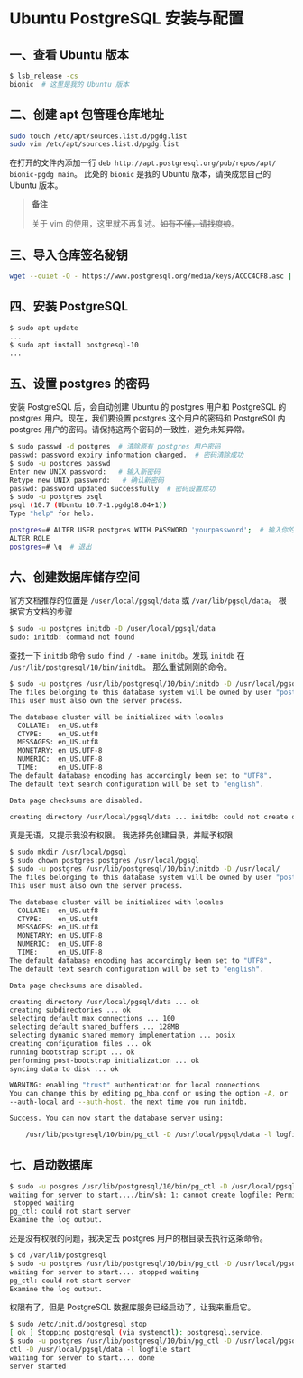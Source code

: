 # Ubuntu PostgreSQL 安装与配置

## 一、查看 Ubuntu 版本

```bash
$ lsb_release -cs
bionic  # 这里是我的 Ubuntu 版本
```

## 二、创建 apt 包管理仓库地址

```bash
sudo touch /etc/apt/sources.list.d/pgdg.list
sudo vim /etc/apt/sources.list.d/pgdg.list
```

在打开的文件内添加一行 `deb http://apt.postgresql.org/pub/repos/apt/ bionic-pgdg main`。
此处的 `bionic` 是我的 Ubuntu 版本，请换成您自己的 Ubuntu 版本。

> **备注**
>
> 关于 vim 的使用，这里就不再复述。~~如有不懂，请找度娘~~。

## 三、导入仓库签名秘钥

```bash
wget --quiet -O - https://www.postgresql.org/media/keys/ACCC4CF8.asc | sudo apt-key add -
```

## 四、安装 PostgreSQL

```bash
$ sudo apt update
...
$ sudo apt install postgresql-10
...
```

## 五、设置 postgres 的密码

安装 PostgreSQL 后，会自动创建 Ubuntu 的 postgres 用户和 PostgreSQL 的 postgres 用户。现在，我们要设置 postgres 这个用户的密码和 PostgreSQl 内 postgres 用户的密码。请保持这两个密码的一致性，避免未知异常。

```bash
$ sudo passwd -d postgres  # 清除原有 postgres 用户密码
passwd: password expiry information changed.  # 密码清除成功
$ sudo -u postgres passwd
Enter new UNIX password:   # 输入新密码
Retype new UNIX password:   # 确认新密码
passwd: password updated successfully  # 密码设置成功
$ sudo -u postgres psql
psql (10.7 (Ubuntu 10.7-1.pgdg18.04+1))
Type "help" for help.

postgres=# ALTER USER postgres WITH PASSWORD 'yourpassword';  # 输入你的新密码，要和前面的密码一致
ALTER ROLE
postgres=# \q  # 退出
```

## 六、创建数据库储存空间

官方文档推荐的位置是 `/user/local/pgsql/data` 或 `/var/lib/pgsql/data`。
根据官方文档的步骤

```bash
$ sudo -u postgres initdb -D /user/local/pgsql/data
sudo: initdb: command not found
```

查找一下 `initdb` 命令 `sudo find / -name initdb`。发现 `initdb` 在 `/usr/lib/postgresql/10/bin/initdb`。
那么重试刚刚的命令。

```bash
$ sudo -u postgres /usr/lib/postgresql/10/bin/initdb -D /usr/local/pgsql/data
The files belonging to this database system will be owned by user "postgres".
This user must also own the server process.

The database cluster will be initialized with locales
  COLLATE:  en_US.utf8
  CTYPE:    en_US.utf8
  MESSAGES: en_US.utf8
  MONETARY: en_US.UTF-8
  NUMERIC:  en_US.UTF-8
  TIME:     en_US.UTF-8
The default database encoding has accordingly been set to "UTF8".
The default text search configuration will be set to "english".

Data page checksums are disabled.

creating directory /usr/local/pgsql/data ... initdb: could not create directory "/usr/local/pgsql": Permission denied
```

真是无语，又提示我没有权限。
我选择先创建目录，并赋予权限

```bash
$ sudo mkdir /usr/local/pgsql
$ sudo chown postgres:postgres /usr/local/pgsql
$ sudo -u postgres /usr/lib/postgresql/10/bin/initdb -D /usr/local/
The files belonging to this database system will be owned by user "postgres".
This user must also own the server process.

The database cluster will be initialized with locales
  COLLATE:  en_US.utf8
  CTYPE:    en_US.utf8
  MESSAGES: en_US.utf8
  MONETARY: en_US.UTF-8
  NUMERIC:  en_US.UTF-8
  TIME:     en_US.UTF-8
The default database encoding has accordingly been set to "UTF8".
The default text search configuration will be set to "english".

Data page checksums are disabled.

creating directory /usr/local/pgsql/data ... ok
creating subdirectories ... ok
selecting default max_connections ... 100
selecting default shared_buffers ... 128MB
selecting dynamic shared memory implementation ... posix
creating configuration files ... ok
running bootstrap script ... ok
performing post-bootstrap initialization ... ok
syncing data to disk ... ok

WARNING: enabling "trust" authentication for local connections
You can change this by editing pg_hba.conf or using the option -A, or
--auth-local and --auth-host, the next time you run initdb.

Success. You can now start the database server using:

    /usr/lib/postgresql/10/bin/pg_ctl -D /usr/local/pgsql/data -l logfile start
```

## 七、启动数据库

```bash
$ sudo -u posgres /usr/lib/postgresql/10/bin/pg_ctl -D /usr/local/pgsql/data -l logfile start
waiting for server to start..../bin/sh: 1: cannot create logfile: Permission denied
 stopped waiting
pg_ctl: could not start server
Examine the log output.
```

还是没有权限的问题，我决定去 postgres 用户的根目录去执行这条命令。

```bash
$ cd /var/lib/postgresql
$ sudo -u postgres /usr/lib/postgresql/10/bin/pg_ctl -D /usr/local/pgsql/data -l logfile start
waiting for server to start.... stopped waiting
pg_ctl: could not start server
Examine the log output.
```

权限有了，但是 PostgreSQL 数据库服务已经启动了，让我来重启它。

```bash
$ sudo /etc/init.d/postgresql stop
[ ok ] Stopping postgresql (via systemctl): postgresql.service.
$ sudo -u postgres /usr/lib/postgresql/10/bin/pg_ctl -D /usr/local/pgsql/data -l logfile start
ctl -D /usr/local/pgsql/data -l logfile start
waiting for server to start.... done
server started
```
